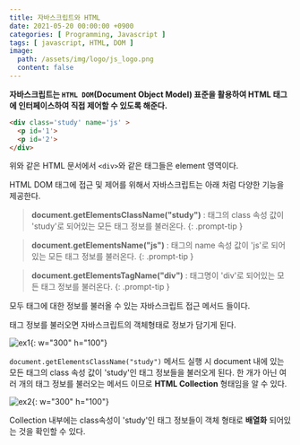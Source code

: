 ```yaml
---
title: 자바스크립트와 HTML
date: 2021-05-20 00:00:00 +0900
categories: [ Programming, Javascript ]
tags: [ javascript, HTML, DOM ]
image:
  path: /assets/img/logo/js_logo.png
  content: false
---
```


**자바스크립트는 `HTML DOM`(Document Object Model) 표준을 활용하여 HTML 태그에 인터페이스하여 직접 제어할 수 있도록 해준다.**

``` html
<div class='study' name='js' >
  <p id='1'>
  <p id='2'>
</div>
```

위와 같은 HTML 문서에서 `<div>`와 같은 태그들은 element 영역이다.

HTML DOM 태그에 접근 및 제어를 위해서 자바스크립트는 아래 처럼 다양한 기능을 제공한다.


> **document.getElementsClassName("study")** : 태그의 class 속성 값이 'study'로 되어있는 모든 태그 정보를 불러온다.
> {: .prompt-tip }

> **document.getElementsName("js")** : 태그의 name 속성 값이 'js'로 되어있는 모든 태그 정보를 불러온다.
> {: .prompt-tip }

> **document.getElementsTagName("div")** : 태그명이 'div'로 되어있는 모든 태그 정보를 불러온다.
> {: .prompt-tip }


모두 태그에 대한 정보를 불러올 수 있는 자바스크립트 접근 메서드 들이다.

태그 정보를 불러오면 자바스크립트의 객체형태로 정보가 담기게 된다.

![ex1](https://img1.daumcdn.net/thumb/R1280x0/?scode=mtistory2&fname=https%3A%2F%2Fblog.kakaocdn.net%2Fdn%2FwKqCY%2Fbtq5kZbY5Yk%2Fhh25Lr6hQcTVkOxvi9Lxok%2Fimg.png){:
w="300" h="100"}

`document.getElementsClassName("study")` 메서드 실행 시 document 내에 있는 모든 태그의 class 속성 값이 'study'인 태그 정보들을 불러오게 된다.
한 개가 아닌 여러 개의 태그 정보를 불러오는 메서드 이므로 **HTML Collection** 형태임을 알 수 있다.

![ex2](https://img1.daumcdn.net/thumb/R1280x0/?scode=mtistory2&fname=https%3A%2F%2Fblog.kakaocdn.net%2Fdn%2F29Nhy%2Fbtq5qpmOTp4%2FDe6PxZzwhIRqEjc0UNpzc0%2Fimg.png){:
w="300" h="100"}

Collection 내부에는 class속성이 'study'인 태그 정보들이 객체 형태로 **배열화** 되어있는 것을 확인할 수 있다.

